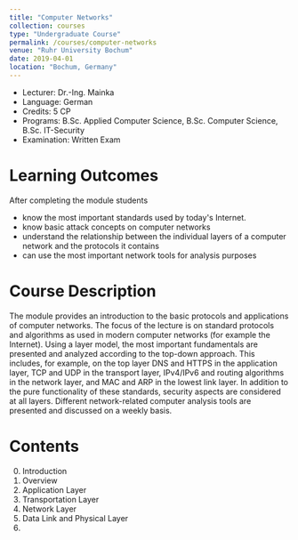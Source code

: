 ```yaml
---
title: "Computer Networks"
collection: courses
type: "Undergraduate Course"
permalink: /courses/computer-networks
venue: "Ruhr University Bochum"
date: 2019-04-01
location: "Bochum, Germany"
---
```


* Lecturer: Dr.-Ing. Mainka
* Language: German
* Credits: 5 CP
* Programs: B.Sc. Applied Computer Science, B.Sc. Computer Science, B.Sc. IT-Security
* Examination: Written Exam

Learning Outcomes
=====

After completing the module students
* know the most important standards used by today's Internet.
* know basic attack concepts on computer networks
* understand the relationship between the individual layers of a computer network and the protocols it contains
* can use the most important network tools for analysis purposes

Course Description
======

The module provides an introduction to the basic protocols and applications of computer networks.
The focus of the lecture is on standard protocols and algorithms as used in modern computer networks (for example the Internet).
Using a layer model, the most important fundamentals are presented and analyzed according to the top-down approach.
This includes, for example, on the top layer DNS and HTTPS in the application layer, TCP and UDP in the transport layer, IPv4/IPv6 and routing algorithms in the network layer, and MAC and ARP in the lowest link layer.
In addition to the pure functionality of these standards, security aspects are considered at all layers.
Different network-related computer analysis tools are presented and discussed on a weekly basis.


Contents
======

0. Introduction
1. Overview
2. Application Layer
3. Transportation Layer
4. Network Layer
5. Data Link and Physical Layer
6. 
